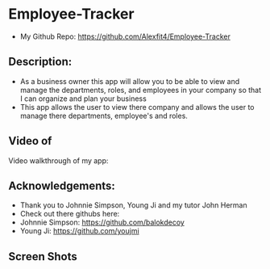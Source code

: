 # Employee-Tracker
- My Github Repo: https://github.com/Alexfit4/Employee-Tracker

## Description:
- As a business owner this app will allow you to be able to view and manage the departments, roles, and employees in your company so  that I can organize and plan your business
- This app allows the user to view there company and allows the user to manage there departments, employee's and roles.

## Video of 
Video walkthrough of my app:

## Acknowledgements:
- Thank you to Johnnie Simpson, Young Ji and my tutor John Herman
- Check out there githubs here:
- Johnnie Simpson: https://github.com/balokdecoy
- Young Ji: https://github.com/youjmi
## Screen Shots